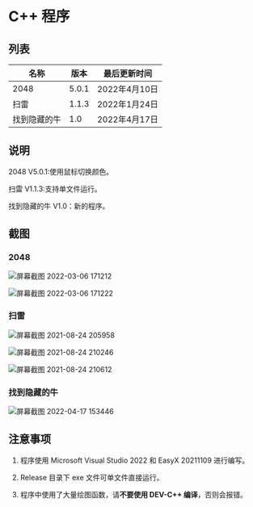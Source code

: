 # C++ 程序

## 列表

| 名称 | 版本 | 最后更新时间  |
| ---- | ---- | ------------- |
| 2048 | 5.0.1  | 2022年4月10日 |
| 扫雷 | 1.1.3 | 2022年1月24日 |
| 找到隐藏的牛 | 1.0 | 2022年4月17日 |

## 说明

2048 V5.0.1:使用鼠标切换颜色。

扫雷 V1.1.3:支持单文件运行。

找到隐藏的牛 V1.0：新的程序。

## 截图

### 2048

![屏幕截图 2022-03-06 171212](https://user-images.githubusercontent.com/88885257/156916685-7579dfde-fc77-4bc1-a5d4-96aaed2f5116.png)

![屏幕截图 2022-03-06 171222](https://user-images.githubusercontent.com/88885257/156916689-642b6127-9128-4c08-9ad6-780f9950c35b.png)

### 扫雷

![屏幕截图 2021-08-24 205958](https://user-images.githubusercontent.com/88885257/130621625-fc0d2298-ffce-4fa5-b305-403e2b86f7f5.png)

![屏幕截图 2021-08-24 210246](https://user-images.githubusercontent.com/88885257/130621654-7b7a9a0a-e26e-4086-86cd-efcd2b2f5031.png)

![屏幕截图 2021-08-24 210612](https://user-images.githubusercontent.com/88885257/130621696-b9926986-2f42-42df-9899-f8ac98277ee6.png)

### 找到隐藏的牛

![屏幕截图 2022-04-17 153446](https://user-images.githubusercontent.com/88885257/163705233-fb3a46e4-fbbd-404b-a626-481a30aacaec.png)

## 注意事项

1. 程序使用 Microsoft Visual Studio 2022 和 EasyX 20211109 进行编写。

2. Release 目录下 exe 文件可单文件直接运行。

3. 程序中使用了大量绘图函数，请**不要使用 DEV-C++ 编译**，否则会报错。

